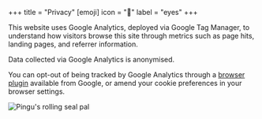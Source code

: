 +++
title = "Privacy"
[emoji]
	icon = "👀"
	label = "eyes"
+++

This website uses Google Analytics, deployed via Google Tag Manager, to understand how visitors browse this site through metrics such as page hits, landing pages, and referrer information.

Data collected via Google Analytics is anonymised.

You can opt-out of being tracked by Google Analytics through a [browser plugin](https://tools.google.com/dlpage/gaoptout) available from Google, or amend your cookie preferences in your browser settings.

![Pingu's rolling seal pal](https://media.giphy.com/media/ZYVn6xO4qdR31XmyWh/giphy.gif "Pingu's rolling seal pal")
